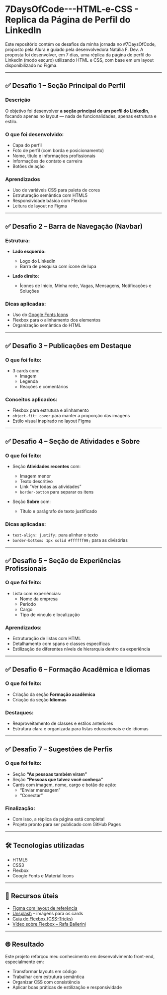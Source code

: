 # 7DaysOfCode---HTML-e-CSS - Replica da Página de Perfil do LinkedIn
Este repositório contém os desafios da minha jornada no #7DaysOfCode, proposto pela Alura e guiado pela desenvolvedora Natália F. Dev. A proposta foi desenvolver, em 7 dias, uma réplica da página de perfil do LinkedIn (modo escuro) utilizando HTML e CSS, com base em um layout disponibilizado no Figma.

---

## ✅ Desafio 1 – Seção Principal do Perfil

### Descrição
O objetivo foi desenvolver **a seção principal de um perfil do LinkedIn**, focando apenas no layout — nada de funcionalidades, apenas estrutura e estilo.

### O que foi desenvolvido:
- Capa do perfil
- Foto de perfil (com borda e posicionamento)
- Nome, título e informações profissionais
- Informações de contato e carreira
- Botões de ação

### Aprendizados
- Uso de variáveis CSS para paleta de cores
- Estruturação semântica com HTML5
- Responsividade básica com Flexbox
- Leitura de layout no Figma
---
## ✅ Desafio 2 – Barra de Navegação (Navbar)

### Estrutura:
- **Lado esquerdo:** 
  - Logo do LinkedIn
  - Barra de pesquisa com ícone de lupa

- **Lado direito:** 
  - Ícones de Início, Minha rede, Vagas, Mensagens, Notificações e Soluções

### Dicas aplicadas:
- Uso do [Google Fonts Icons](https://fonts.google.com/icons)
- Flexbox para o alinhamento dos elementos
- Organização semântica do HTML

---
## ✅ Desafio 3 – Publicações em Destaque

### O que foi feito:
- 3 cards com:
  - Imagem
  - Legenda
  - Reações e comentários
### Conceitos aplicados:
- Flexbox para estrutura e alinhamento
- `object-fit: cover` para manter a proporção das imagens
- Estilo visual inspirado no layout Figma

---
## ✅ Desafio 4 – Seção de Atividades e Sobre

### O que foi feito:
- Seção **Atividades recentes** com:
  - Imagem menor
  - Texto descritivo
  - Link “Ver todas as atividades”
  - `border-bottom` para separar os itens

- Seção **Sobre** com:
  - Título e parágrafo de texto justificado
### Dicas aplicadas:
- `text-align: justify;` para alinhar o texto
- `border-bottom: 1px solid #ffffff99;` para as divisórias

---
## ✅ Desafio 5 – Seção de Experiências Profissionais

### O que foi feito:
- Lista com experiências:
  - Nome da empresa
  - Período
  - Cargo
  - Tipo de vínculo e localização

### Aprendizados:
- Estruturação de listas com HTML
- Detalhamento com spans e classes específicas
- Estilização de diferentes níveis de hierarquia dentro da experiência

---
## ✅ Desafio 6 – Formação Acadêmica e Idiomas

### O que foi feito:
- Criação da seção **Formação acadêmica**
- Criação da seção **Idiomas**

### Destaques:
- Reaproveitamento de classes e estilos anteriores
- Estrutura clara e organizada para listas educacionais e de idiomas

---
## ✅ Desafio 7 – Sugestões de Perfis

### O que foi feito:
- Seção **“As pessoas também viram”**
- Seção **“Pessoas que talvez você conheça”**
- Cards com imagem, nome, cargo e botão de ação:
  - “Enviar mensagem”
  - “Conectar”

### Finalização:
- Com isso, a réplica da página está completa!
- Projeto pronto para ser publicado com GitHub Pages

---

## 🛠️ Tecnologias utilizadas

- HTML5
- CSS3
- Flexbox
- Google Fonts e Material Icons

---
## 📎 Recursos úteis

- [Figma com layout de referência](https://www.figma.com/)
- [Unsplash](https://unsplash.com/) – imagens para os cards
- [Guia de Flexbox (CSS-Tricks)](https://css-tricks.com/snippets/css/a-guide-to-flexbox/)
- [Vídeo sobre Flexbox – Rafa Ballerini](https://www.youtube.com/watch?v=KbjLtEgmzO8)

---

## 🌐 Resultado

Este projeto reforçou meu conhecimento em desenvolvimento front-end, especialmente em:

- Transformar layouts em código
- Trabalhar com estrutura semântica
- Organizar CSS com consistência
- Aplicar boas práticas de estilização e responsividade

